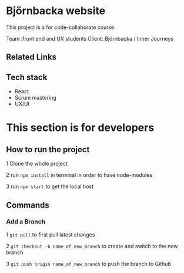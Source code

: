 # Björnbacka website

This project is a for code-collaborate course.

Team :front end and UX students 
Client: Björnbacka / Inner Journeys

## Related Links

## Tech stack
+ React 
+ Scrum mastering
+ UX/UI 


# This section is for developers

## How to run the project
1 Clone the whole project

2 run `npm install` in terminal in order to have node-modules

3 run `npm start` to get the local host

## Commands 
### Add a Branch

1  `git pull` to first pull latest changes 

2 `git checkout -b name_of_new_branch` to create and switch to the new branch

3 `git push origin name_of_new_branch` to push the branch to Github
